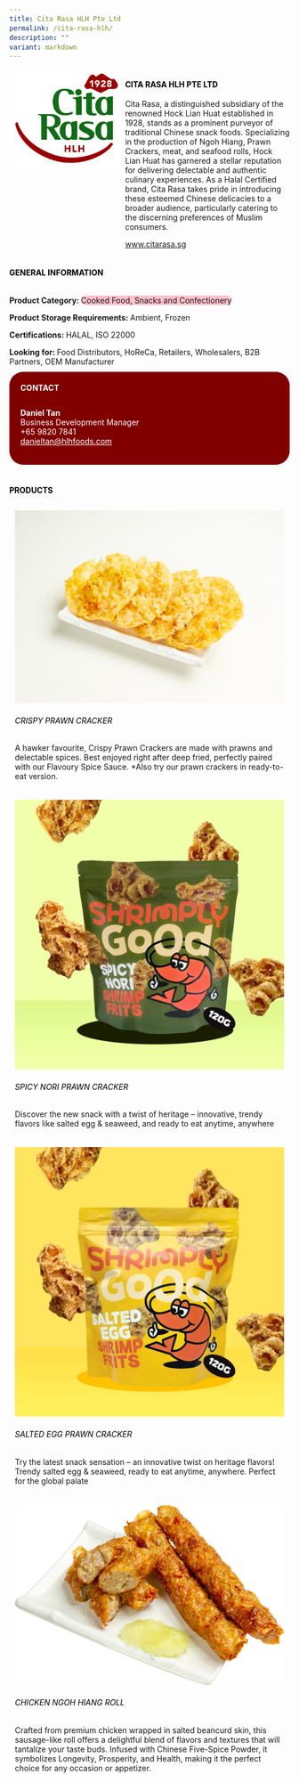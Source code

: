 ```yaml
---
title: Cita Rasa HLH Pte Ltd
permalink: /cita-rasa-hlh/
description: ""
variant: markdown
---
```

<div class="flex-paragraph">
	<div style="display: flex; flex-wrap: wrap;" class="flex-container">
		<div style="flex: 1 1 40%; display: block;" class="card sgds">
			<img src="/images/Cita%20Rasa%20Hlh/cita_rasa_hlh_logo.png">
		</div>
		<div style="flex: 1 1 58%; display: block; margin-left: 3px" class="card-sgds">
			<h4 style="text-transform: uppercase; color: black;"><b>Cita Rasa HLH Pte Ltd</b></h4>
			<p>Cita Rasa, a distinguished subsidiary of the renowned Hock Lian Huat established in 1928, stands as a prominent purveyor of traditional Chinese snack foods. Specializing in the production of Ngoh Hiang, Prawn Crackers, meat, and seafood rolls, Hock Lian Huat has garnered a stellar reputation for delivering delectable and authentic culinary experiences. As a Halal Certified brand, Cita Rasa takes pride in introducing these esteemed Chinese delicacies to a broader audience, particularly catering to the discerning preferences of Muslim consumers.</p>
			<p><a target="_blank" href="https://www.citarasa.sg">www.citarasa.sg</a></p>
		</div>
	</div>
</div>

<h4 style="text-transform: uppercase; color: black;">
	<b>General Information</b>
</h4>
<div style="display: flex; flex-wrap: wrap;" class="flex-container">
	<div style="flex: 1 1 65%; display: block; align-self: stretch" class="card sgds">
		<div class="flex-paragraph">
			<p>
				<b>Product Category: </b>
				<span style="background-color: pink; border-radius: 10px;">Cooked Food, Snacks and Confectionery</span>
			</p>
			<p>
				<b>Product Storage Requirements: </b>Ambient, Frozen
			</p>
			<p>
				<b>Certifications: </b>HALAL, ISO 22000
			</p>
			<p style="margin-bottom: 10px;">
				<b>Looking for: </b>Food Distributors, HoReCa, Retailers, Wholesalers, B2B Partners, OEM Manufacturer
			</p>
		</div>
	</div>
	<div style="flex: 1 1 35%; padding: 10px; display: block; background-color: maroon; border-radius: 25px; align-self: center;" class="card sgds">
		<h4 style="color: white; margin-top: 10px; margin-left: 10px;">CONTACT</h4>
		<div class="flex-paragraph">
			<p style="padding: 10px; color: white;">
				<b>Daniel Tan</b>
				<br>Business Development Manager<br>+65 9820 7841<br>
				<a style="color: white;" href="mailto:danieltan@hlhfoods.com">danieltan@hlhfoods.com</a>
			</p>
		</div>
	</div>
</div>
<br>
<h4 style="text-transform: uppercase; color: black;">
	<b>Products</b>
</h4>
<div style="display: flex; flex-wrap: wrap;">
	<div style="flex: 1 1 47%; margin: 10px; display: block;" class="card sgds">
		<div style="display: block;" class="flex-image">
			<img src="/images/Cita%20Rasa%20Hlh/cita_rasa_hlh_product_01.jpg">
		</div>
		<div class="flex-paragraph">
			<h6 style="text-transform: uppercase; color: black;">Crispy Prawn Cracker</h6>
			<p>A hawker favourite, Crispy Prawn Crackers are made with prawns and delectable spices. Best enjoyed right after deep fried, perfectly paired with our Flavoury Spice Sauce. *Also try our prawn crackers in ready-to-eat version.</p>
		</div>
	</div>
	<div style="flex: 1 1 47%; margin: 10px; display: block;" class="card sgds">
		<div style="display: block;" class="flex-image">
			<img src="/images/Cita%20Rasa%20Hlh/cita_rasa_hlh_product_02.jpg">
		</div>
		<div class="flex-paragraph">
			<h6 style="text-transform: uppercase; color: black;">Spicy Nori Prawn Cracker</h6>
			<p>Discover the new snack with a twist of heritage – innovative, trendy flavors like salted egg &amp; seaweed, and ready to eat anytime, anywhere</p>
		</div>
	</div>
	<div style="flex: 1 1 47%; margin: 10px; display: block;" class="card sgds">
		<div style="display: block;" class="flex-image">
			<img src="/images/Cita%20Rasa%20Hlh/cita_rasa_hlh_product_03.jpg">
		</div>
		<div class="flex-paragraph">
			<h6 style="text-transform: uppercase; color: black;">Salted Egg Prawn Cracker</h6>
			<p>Try the latest snack sensation – an innovative twist on heritage flavors! Trendy salted egg &amp; seaweed, ready to eat anytime, anywhere. Perfect for the global palate</p>
		</div>
	</div>
	<div style="flex: 1 1 47%; margin: 10px; display: block;" class="card sgds">
		<div style="display: block;" class="flex-image">
			<img src="/images/Cita%20Rasa%20Hlh/cita_rasa_hlh_product_04.jpg">
		</div>
		<div class="flex-paragraph">
			<h6 style="text-transform: uppercase; color: black;">Chicken Ngoh Hiang Roll</h6>
			<p>Crafted from premium chicken wrapped in salted beancurd skin, this sausage-like roll offers a delightful blend of flavors and textures that will tantalize your taste buds. Infused with Chinese Five-Spice Powder, it symbolizes Longevity, Prosperity, and Health, making it the perfect choice for any occasion or appetizer.</p>
		</div>
	</div>
</div>